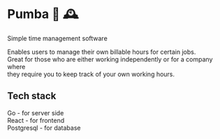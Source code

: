 # Pumba 🐷 🕰️
Simple time management software

Enables users to manage their own billable hours for certain jobs.  
Great for those who are either working independently or for a company where  
they require you to keep track of your own working hours.

## Tech stack
Go - for server side  
React - for frontend  
Postgresql - for database  
